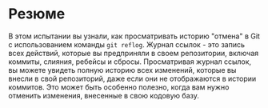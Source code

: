 # Резюме

В этом испытании вы узнали, как просматривать историю "отмена" в Git с использованием команды `git reflog`. Журнал ссылок - это запись всех действий, которые вы предприняли в своем репозитории, включая коммиты, слияния, ребейсы и сбросы. Просматривая журнал ссылок, вы можете увидеть полную историю всех изменений, которые вы внесли в свой репозиторий, даже если они не отображаются в истории коммитов. Это может быть особенно полезно, когда вам нужно отменить изменения, внесенные в свою кодовую базу.
